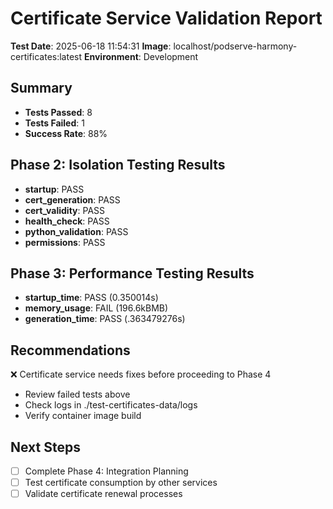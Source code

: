 # Certificate Service Validation Report

**Test Date**: 2025-06-18 11:54:31
**Image**: localhost/podserve-harmony-certificates:latest
**Environment**: Development

## Summary
- **Tests Passed**: 8
- **Tests Failed**: 1
- **Success Rate**: 88%

## Phase 2: Isolation Testing Results
- **startup**: PASS
- **cert_generation**: PASS
- **cert_validity**: PASS
- **health_check**: PASS
- **python_validation**: PASS
- **permissions**: PASS

## Phase 3: Performance Testing Results
- **startup_time**: PASS (0.350014s)
- **memory_usage**: FAIL (196.6kBMB)
- **generation_time**: PASS (.363479276s)

## Recommendations
❌ Certificate service needs fixes before proceeding to Phase 4
- Review failed tests above
- Check logs in ./test-certificates-data/logs
- Verify container image build

## Next Steps
- [ ] Complete Phase 4: Integration Planning
- [ ] Test certificate consumption by other services
- [ ] Validate certificate renewal processes
